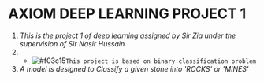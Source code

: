 # AXIOM DEEP LEARNING PROJECT 1
1) *This is the project 1 of deep learning assigned by Sir Zia under the supervision of Sir Nasir Hussain*
2) - ![#f03c15](https://placehold.it/15/f03c15/000000?text=+)`This project is based on binary classification problem`
3) *A model is designed to Classify a given stone into 'ROCKS' or 'MINES'*